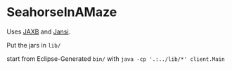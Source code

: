 SeahorseInAMaze
===============

Uses [JAXB][1] and [Jansi][2].

Put the jars in `lib/`

start from Eclipse-Generated `bin/` with `java -cp '.:../lib/*' client.Main`


[1]: https://jaxb.java.net/
[2]: http://jansi.fusesource.org/

